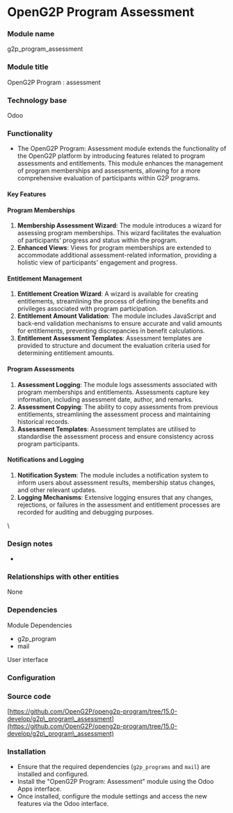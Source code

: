# OpenG2P Program Assessment

### Module name

g2p\_program\_assessment

### Module title

OpenG2P Program : assessment

### Technology base

Odoo

### Functionality

* The OpenG2P Program: Assessment module extends the functionality of the OpenG2P platform by introducing features related to program assessments and entitlements. This module enhances the management of program memberships and assessments, allowing for a more comprehensive evaluation of participants within G2P programs.

#### Key Features

#### Program Memberships

1. **Membership Assessment Wizard**: The module introduces a wizard for assessing program memberships. This wizard facilitates the evaluation of participants' progress and status within the program.
2. **Enhanced Views**: Views for program memberships are extended to accommodate additional assessment-related information, providing a holistic view of participants' engagement and progress.

#### Entitlement Management

1. **Entitlement Creation Wizard**: A wizard is available for creating entitlements, streamlining the process of defining the benefits and privileges associated with program participation.
2. **Entitlement Amount Validation**: The module includes JavaScript and back-end validation mechanisms to ensure accurate and valid amounts for entitlements, preventing discrepancies in benefit calculations.
3. **Entitlement Assessment Templates**: Assessment templates are provided to structure and document the evaluation criteria used for determining entitlement amounts.

#### Program Assessments

1. **Assessment Logging**: The module logs assessments associated with program memberships and entitlements. Assessments capture key information, including assessment date, author, and remarks.
2. **Assessment Copying**: The ability to copy assessments from previous entitlements, streamlining the assessment process and maintaining historical records.
3. **Assessment Templates**: Assessment templates are utilised to standardise the assessment process and ensure consistency across program participants.

#### Notifications and Logging

1. **Notification System**: The module includes a notification system to inform users about assessment results, membership status changes, and other relevant updates.
2. **Logging Mechanisms**: Extensive logging ensures that any changes, rejections, or failures in the assessment and entitlement processes are recorded for auditing and debugging purposes.

\


### Design notes

*

### Relationships with other entities

None

### Dependencies

Module Dependencies

* g2p\_program
* mail

User interface



### Configuration



### Source code

[https://github.com/OpenG2P/openg2p-program/tree/15.0-develop/g2p\_program\_assessment](https://github.com/OpenG2P/openg2p-program/tree/15.0-develop/g2p\_program\_assessment)

### Installation

* Ensure that the required dependencies (`g2p_programs` and `mail`) are installed and configured.
* Install the "OpenG2P Program: Assessment" module using the Odoo Apps interface.
* Once installed, configure the module settings and access the new features via the Odoo interface.
